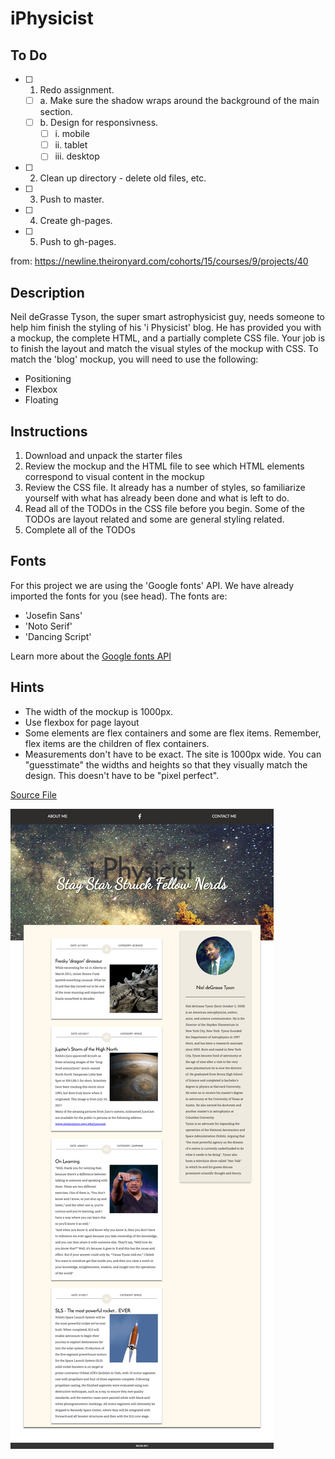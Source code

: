 # iPhysicist

## To Do

- [ ] 1. Redo assignment.
  - [ ] a. Make sure the shadow wraps around the background of the main section.
  - [ ] b. Design for responsivness.
    - [ ] i. mobile
    - [ ] ii. tablet
    - [ ] iii. desktop
- [ ] 2. Clean up directory - delete old files, etc.
- [ ] 3. Push to master.
- [ ] 4. Create gh-pages.
- [ ] 5. Push to gh-pages.


from: https://newline.theironyard.com/cohorts/15/courses/9/projects/40

## Description
Neil deGrasse Tyson, the super smart astrophysicist guy, needs someone to help him finish the styling of his 'i Physicist' blog. He has provided you with a mockup, the complete HTML, and a partially complete CSS file. Your job is to finish the layout and match the visual styles of the mockup with CSS. To match the 'blog' mockup, you will need to use the following:

* Positioning
* Flexbox
* Floating

## Instructions
1. Download and unpack the starter files
2. Review the mockup and the HTML file to see which HTML elements correspond to visual content in the mockup
3. Review the CSS file. It already has a number of styles, so familiarize yourself with what has already been done and what is left to do.
4. Read all of the TODOs in the CSS file before you begin. Some of the TODOs are layout related and some are general styling related.
5. Complete all of the TODOs
## Fonts
For this project we are using the 'Google fonts' API. We have already imported the fonts for you (see head). The fonts are:

* 'Josefin Sans'
* 'Noto Serif'
* 'Dancing Script'

Learn more about the [Google fonts API](https://fonts.google.com/?selection.family=Dancing+Script%7CJosefin+Sans%7CNoto+Serif)

## Hints
* The width of the mockup is 1000px.
* Use flexbox for page layout
* Some elements are flex containers and some are flex items. Remember, flex items are the children of flex containers.
* Measurements don't have to be exact. The site is 1000px wide. You can "guesstimate" the widths and heights so that they visually match the design. This doesn't have to be "pixel perfect".

[Source File](https://tiy-learn-content.s3.amazonaws.com/830262dc-iphys-starter-file.zip)

![](images/iPhysicist.png)
